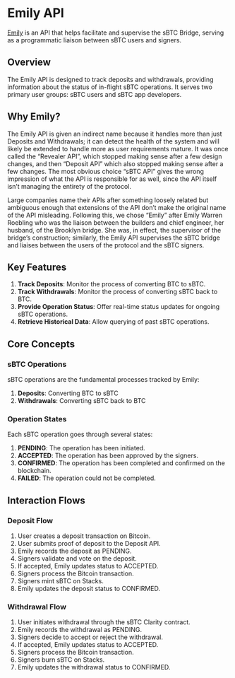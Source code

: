 # Emily API

[Emily](https://github.com/stacks-network/sbtc/tree/main/emily) is an API that helps facilitate and supervise the sBTC Bridge, serving as a programmatic liaison between sBTC users and signers.

## Overview

The Emily API is designed to track deposits and withdrawals, providing information about the status of in-flight sBTC operations. It serves two primary user groups: sBTC users and sBTC app developers.

## Why Emily?

The Emily API is given an indirect name because it handles more than just Deposits and Withdrawals; it can detect the health of the system and will likely be extended to handle more as user requirements mature. It was once called the “Revealer API”, which stopped making sense after a few design changes, and then “Deposit API” which also stopped making sense after a few changes. The most obvious choice “sBTC API” gives the wrong impression of what the API is responsible for as well, since the API itself isn’t managing the entirety of the protocol.

Large companies name their APIs after something loosely related but ambiguous enough that extensions of the API don’t make the original name of the API misleading. Following this, we chose “Emily” after Emily Warren Roebling who was the liaison between the builders and chief engineer, her husband, of the Brooklyn bridge. She was, in effect, the supervisor of the bridge’s construction; similarly, the Emily API supervises the sBTC bridge and liaises between the users of the protocol and the sBTC signers.

## Key Features

1. **Track Deposits**: Monitor the process of converting BTC to sBTC.
2. **Track Withdrawals**: Monitor the process of converting sBTC back to BTC.
3. **Provide Operation Status**: Offer real-time status updates for ongoing sBTC operations.
4. **Retrieve Historical Data**: Allow querying of past sBTC operations.

## Core Concepts

### sBTC Operations

sBTC operations are the fundamental processes tracked by Emily:

1. **Deposits**: Converting BTC to sBTC
2. **Withdrawals**: Converting sBTC back to BTC

### Operation States

Each sBTC operation goes through several states:

1. **PENDING**: The operation has been initiated.
2. **ACCEPTED**: The operation has been approved by the signers.
3. **CONFIRMED**: The operation has been completed and confirmed on the blockchain.
4. **FAILED**: The operation could not be completed.

## Interaction Flows

### Deposit Flow

1. User creates a deposit transaction on Bitcoin.
2. User submits proof of deposit to the Deposit API.
3. Emily records the deposit as PENDING.
4. Signers validate and vote on the deposit.
5. If accepted, Emily updates status to ACCEPTED.
6. Signers process the Bitcoin transaction.
7. Signers mint sBTC on Stacks.
8. Emily updates the deposit status to CONFIRMED.

### Withdrawal Flow

1. User initiates withdrawal through the sBTC Clarity contract.
2. Emily records the withdrawal as PENDING.
3. Signers decide to accept or reject the withdrawal.
4. If accepted, Emily updates status to ACCEPTED.
5. Signers process the Bitcoin transaction.
6. Signers burn sBTC on Stacks.
7. Emily updates the withdrawal status to CONFIRMED.
